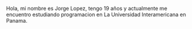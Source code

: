 Hola, mi nombre es Jorge Lopez, tengo 19 años y actualmente me encuentro estudiando programacion en La Universidad Interamericana en Panama.
